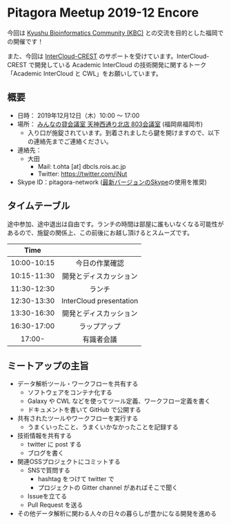 # Pitagora Meetup 2019-12 Encore

今回は [Kyushu Bioinformatics Community (KBC)](http://kyushubioinfo.mystrikingly.com/) との交流を目的とした福岡での開催です！

また、今回は [InterCloud-CREST](https://www.jst.go.jp/kisoken/crest/en/project/1111081/15655350.html) のサポートを受けています。InterCloud-CREST で開発している Academic InterCloud の技術開発に関するトーク「Academic InterCloud と CWL」をお願いしています。

## 概要

- 日時： 2019年12月12日（木）10:00 〜 17:00
- 場所： [みんなの貸会議室 天神西通り北店 803会議室](https://minnanospace.com/spaces/?tabId=under-20&room=803&utm_source=kaigisitsu&utm_campaign=803price) (福岡県福岡市)
  - 入り口が施錠されています。到着されましたら鍵を開けますので、以下の連絡先までご連絡ください。
- 連絡先：
  - 大田
    - Mail: t.ohta [at] dbcls.rois.ac.jp
    - Twitter: https://twitter.com/iNut
- Skype ID：pitagora-network ([最新バージョンのSkype](http://www.skype.com/ja/)の使用を推奨)

## タイムテーブル

途中参加、途中退出は自由です。ランチの時間は部屋に誰もいなくなる可能性があるので、施錠の関係上、この前後にお越し頂けるとスムーズです。

|Time||
|:---:|:---:|
|10:00-10:15|今日の作業確認|
|10:15-11:30|開発とディスカッション|
|11:30-12:30|ランチ|
|12:30-13:30|InterCloud presentation|
|13:30-16:30|開発とディスカッション|
|16:30-17:00|ラップアップ|
|17:00-|有識者会議|

## ミートアップの主旨

- データ解析ツール・ワークフローを共有する
  - ソフトウェアをコンテナ化する
  - Galaxy や CWL などを使ってツール定義、ワークフロー定義を書く
  - ドキュメントを書いて GitHub で公開する
- 共有されたツールやワークフローを実行する
  - うまくいったこと、うまくいかなかったことを記録する
- 技術情報を共有する
  - twitter に post する
  - ブログを書く
- 関連OSSプロジェクトにコミットする
  - SNSで質問する
    - hashtag をつけて twitter で
    - プロジェクトの Gitter channel があればそこで聞く
  - Issueを立てる
  - Pull Request を送る
- その他データ解析に関わる人々の日々の暮らしが豊かになる開発を進める
